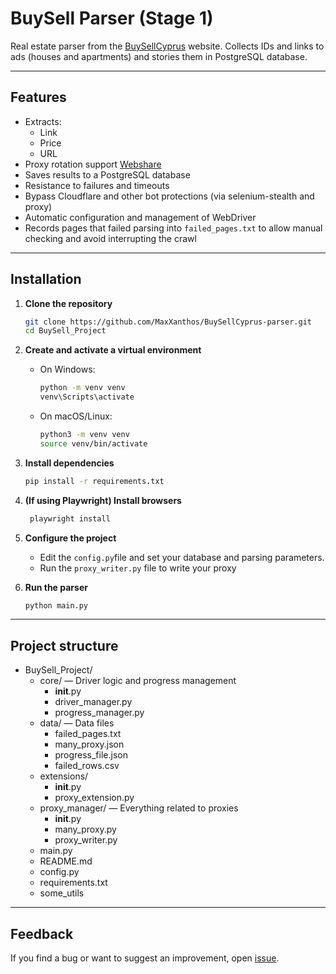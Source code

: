 # BuySell Parser (Stage 1)

Real estate parser from the [BuySellCyprus](https://www.buysellcyprus.com) website.
Collects IDs and links to ads (houses and apartments) and stories them in PostgreSQL database.

---

## Features

- Extracts:
  - Link
  - Price
  - URL
- Proxy rotation support [Webshare](https://www.webshare.io/)
- Saves results to a PostgreSQL database
- Resistance to failures and timeouts
- Bypass Cloudflare and other bot protections (via selenium-stealth and proxy)
- Automatic configuration and management of WebDriver
- Records pages that failed parsing into `failed_pages.txt` to allow manual checking and avoid interrupting the crawl

---

## Installation

1. **Clone the repository**
    ```bash
    git clone https://github.com/MaxXanthos/BuySellCyprus-parser.git
    cd BuySell_Project
    ```
2. **Create and activate a virtual environment**
   - On Windows:
     ```bash
     python -m venv venv
     venv\Scripts\activate
     ```
   - On macOS/Linux:
     ```bash
     python3 -m venv venv
     source venv/bin/activate
     ```
3. **Install dependencies**
    ```bash
    pip install -r requirements.txt
    ```
4. **(If using Playwright) Install browsers**
    ```bash
     playwright install
     ```
5. **Configure the project**
   - Edit the `config.py`file and set your database and parsing parameters.
   - Run the `proxy_writer.py` file to write your proxy

6. **Run the parser**
    ```bash
    python main.py
    ```

---

## Project structure

- BuySell_Project/
  - core/ — Driver logic and progress management
    - __init__.py
    - driver_manager.py
    - progress_manager.py
  - data/ — Data files
    - failed_pages.txt
    - many_proxy.json
    - progress_file.json
    - failed_rows.csv
  - extensions/
    - __init__.py
    - proxy_extension.py
  - proxy_manager/ — Everything related to proxies
    - __init__.py
    - many_proxy.py
    - proxy_writer.py
  - main.py
  - README.md
  - config.py
  - requirements.txt
  - some_utils

---

## Feedback
If you find a bug or want to suggest an improvement, open [issue](https://github.com/MaxXanthos/BuySellCyprus-parser1/issues).